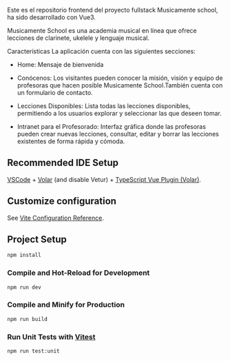 
Este es el repositorio frontend del proyecto fullstack Musicamente school, ha sido desarrollado con Vue3.

Musicamente School es una academia musical en línea que ofrece lecciones de clarinete, ukelele y lenguaje musical.

Características
La aplicación cuenta con las siguientes secciones:

- Home: Mensaje de bienvenida

- Conócenos: Los visitantes pueden conocer la misión, visión y equipo de profesoras que hacen posible Musicamente School.También cuenta con un formulario de contacto.

- Lecciones Disponibles: Lista todas las lecciones disponibles, permitiendo a los usuarios explorar y seleccionar las que deseen tomar.

- Intranet para el Profesorado: Interfaz gráfica donde las profesoras pueden crear nuevas lecciones, consultar, editar y borrar las lecciones existentes de forma rápida y cómoda.


## Recommended IDE Setup

[VSCode](https://code.visualstudio.com/) + [Volar](https://marketplace.visualstudio.com/items?itemName=Vue.volar) (and disable Vetur) + [TypeScript Vue Plugin (Volar)](https://marketplace.visualstudio.com/items?itemName=Vue.vscode-typescript-vue-plugin).

## Customize configuration

See [Vite Configuration Reference](https://vitejs.dev/config/).

## Project Setup

```sh
npm install
```

### Compile and Hot-Reload for Development

```sh
npm run dev
```

### Compile and Minify for Production

```sh
npm run build
```

### Run Unit Tests with [Vitest](https://vitest.dev/)

```sh
npm run test:unit
```
